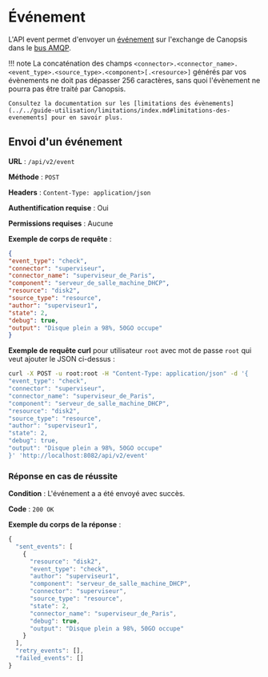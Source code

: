 # Événement

L'API event permet d'envoyer un [événement](../struct-event.md#structure-basique-dun-evenement) sur l'exchange de Canopsis dans le [bus AMQP](../../struct-event/#focus-amqp).

!!! note
    La concaténation des champs `<connector>.<connector_name>.<event_type>.<source_type>.<component>[.<resource>]` générés par vos évènements ne doit pas dépasser 256 caractères, sans quoi l'évènement ne pourra pas être traité par Canopsis.
    
    Consultez la documentation sur les [limitations des évènements](../../guide-utilisation/limitations/index.md#limitations-des-evenements] pour en savoir plus.

## Envoi d'un événement

**URL** : `/api/v2/event`

**Méthode** : `POST`

**Headers** : `Content-Type: application/json`

**Authentification requise** : Oui

**Permissions requises** : Aucune

**Exemple de corps de requête** :
```json
{
"event_type": "check",
"connector": "superviseur",
"connector_name": "superviseur_de_Paris",
"component": "serveur_de_salle_machine_DHCP",
"resource": "disk2",
"source_type": "resource",
"author": "superviseur1",
"state": 2,
"debug": true,
"output": "Disque plein a 98%, 50GO occupe"
}
```

**Exemple de requête curl** pour utilisateur `root` avec mot de passe `root` qui veut ajouter le JSON ci-dessus :

```sh
curl -X POST -u root:root -H "Content-Type: application/json" -d '{
"event_type": "check",
"connector": "superviseur",
"connector_name": "superviseur_de_Paris",
"component": "serveur_de_salle_machine_DHCP",
"resource": "disk2",
"source_type": "resource",
"author": "superviseur1",
"state": 2,
"debug": true,
"output": "Disque plein a 98%, 50GO occupe"
}' 'http://localhost:8082/api/v2/event'
```

### Réponse en cas de réussite

**Condition** : L'événement a a été envoyé avec succès.

**Code** : `200 OK`

**Exemple du corps de la réponse** :

```javascript
{
  "sent_events": [
    {
      "resource": "disk2",
      "event_type": "check",
      "author": "superviseur1",
      "component": "serveur_de_salle_machine_DHCP",
      "connector": "superviseur",
      "source_type": "resource",
      "state": 2,
      "connector_name": "superviseur_de_Paris",
      "debug": true,
      "output": "Disque plein a 98%, 50GO occupe"
    }
  ],
  "retry_events": [],
  "failed_events": []
}
```

